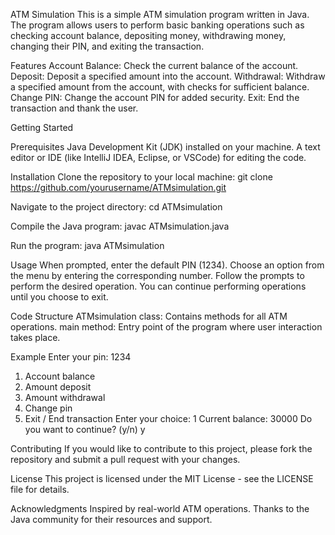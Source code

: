 ATM Simulation
This is a simple ATM simulation program written in Java. The program allows users to perform basic banking operations such as checking account balance, depositing money, withdrawing money, changing their PIN, and exiting the transaction.

Features
Account Balance: Check the current balance of the account.
Deposit: Deposit a specified amount into the account.
Withdrawal: Withdraw a specified amount from the account, with checks for sufficient balance.
Change PIN: Change the account PIN for added security.
Exit: End the transaction and thank the user.

Getting Started

Prerequisites
Java Development Kit (JDK) installed on your machine.
A text editor or IDE (like IntelliJ IDEA, Eclipse, or VSCode) for editing the code.

Installation
Clone the repository to your local machine:
git clone https://github.com/yourusername/ATMsimulation.git

Navigate to the project directory:
cd ATMsimulation

Compile the Java program:
javac ATMsimulation.java

Run the program:
java ATMsimulation

Usage
When prompted, enter the default PIN (1234).
Choose an option from the menu by entering the corresponding number.
Follow the prompts to perform the desired operation.
You can continue performing operations until you choose to exit.

Code Structure
ATMsimulation class: Contains methods for all ATM operations.
main method: Entry point of the program where user interaction takes place.

Example
Enter your pin:
1234
1. Account balance
2. Amount deposit
3. Amount withdrawal
4. Change pin
5. Exit / End transaction
Enter your choice:
1
Current balance: 30000
Do you want to continue? (y/n)
y

Contributing
If you would like to contribute to this project, please fork the repository and submit a pull request with your changes.

License
This project is licensed under the MIT License - see the LICENSE file for details.

Acknowledgments
Inspired by real-world ATM operations.
Thanks to the Java community for their resources and support.
